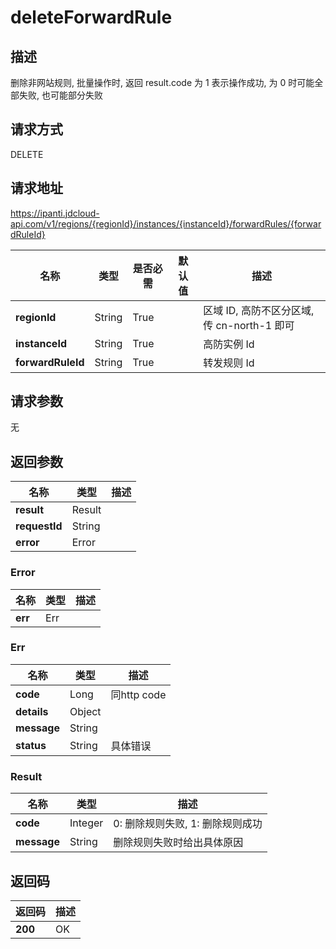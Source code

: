 # deleteForwardRule


## 描述
删除非网站规则, 批量操作时, 返回 result.code 为 1 表示操作成功, 为 0 时可能全部失败, 也可能部分失败

## 请求方式
DELETE

## 请求地址
https://ipanti.jdcloud-api.com/v1/regions/{regionId}/instances/{instanceId}/forwardRules/{forwardRuleId}

|名称|类型|是否必需|默认值|描述|
|---|---|---|---|---|
|**regionId**|String|True| |区域 ID, 高防不区分区域, 传 cn-north-1 即可|
|**instanceId**|String|True| |高防实例 Id|
|**forwardRuleId**|String|True| |转发规则 Id|

## 请求参数
无


## 返回参数
|名称|类型|描述|
|---|---|---|
|**result**|Result| |
|**requestId**|String| |
|**error**|Error| |

### Error
|名称|类型|描述|
|---|---|---|
|**err**|Err| |
### Err
|名称|类型|描述|
|---|---|---|
|**code**|Long|同http code|
|**details**|Object| |
|**message**|String| |
|**status**|String|具体错误|
### Result
|名称|类型|描述|
|---|---|---|
|**code**|Integer|0: 删除规则失败, 1: 删除规则成功|
|**message**|String|删除规则失败时给出具体原因|

## 返回码
|返回码|描述|
|---|---|
|**200**|OK|
